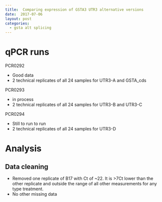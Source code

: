 ```yaml
---
title:  Comparing expression of GSTA3 UTR3 alternative versions
date:  2017-07-06
layout: post
categories:
  - gsta alt splicing
---
```

# qPCR runs

PCR0292
  * Good data
  * 2 technical replicates of all 24 samples for UTR3-A and GSTA_cds

PCR0293
  * in process
  * 2 technical replicates of all 24 samples for UTR3-B and UTR3-C

PCR0294
  * Still to run to run
  * 2 technical replicates of all 24 samples for UTR3-D

# Analysis

## Data cleaning
  * Removed one replicate of B17 with Ct of ~22. It is >7Ct lower than the other replicate and outside the range of all other measurements for any type treatment.
  * No other missing data

##
